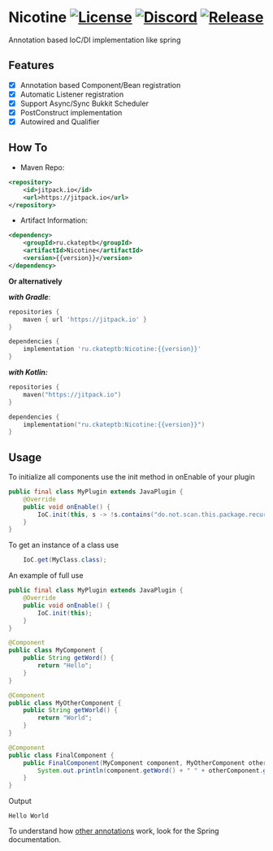 Nicotine [![License](https://img.shields.io/github/license/CKATEPTb/Nicotine)](https://github.com/CKATEPTb/Nicotine/blob/master/LICENSE)
[![Discord](https://img.shields.io/discord/925686623222505482.svg?label=&logo=discord&logoColor=ffffff&color=7389D8&labelColor=6A7EC2)](https://discord.gg/papermc)
[![Release](https://jitpack.io/v/ru.ckateptb/Nicotine.svg)](https://jitpack.io/#ru.ckateptb/Nicotine)
===========

Annotation based IoC/DI implementation like spring

Features
------
- [x] Annotation based Component/Bean registration
- [x] Automatic Listener registration
- [x] Support Async/Sync Bukkit Scheduler
- [x] PostConstruct implementation
- [x] Autowired and Qualifier

How To
------
* Maven Repo:
```xml
<repository>
    <id>jitpack.io</id>
    <url>https://jitpack.io</url>
</repository>
```
* Artifact Information:
```xml
<dependency>
    <groupId>ru.ckateptb</groupId>
    <artifactId>Nicotine</artifactId>
    <version>{{version}}</version>
</dependency>
 ```

**Or alternatively**

***with Gradle***:
```groovy
repositories {
    maven { url 'https://jitpack.io' }
}

dependencies {
    implementation 'ru.ckateptb:Nicotine:{{version}}'
}
```
***with Kotlin:***
```kotlin
repositories {
    maven("https://jitpack.io")
}

dependencies {
    implementation("ru.ckateptb:Nicotine:{{version}}")
}
```

Usage
------

To initialize all components use the init method in onEnable of your plugin

```java
public final class MyPlugin extends JavaPlugin {
    @Override
    public void onEnable() {
        IoC.init(this, s -> !s.contains("do.not.scan.this.package.recursive") && !s.contains("do.not.scan.other.package.recursive"));
    }
}
```

To get an instance of a class use

```java
    IoC.get(MyClass.class);
```

An example of full use

```java
public final class MyPlugin extends JavaPlugin {
    @Override
    public void onEnable() {
        IoC.init(this);
    }
}

@Component
public class MyComponent {
    public String getWord() {
        return "Hello";
    }
}

@Component
public class MyOtherComponent {
    public String getWorld() {
        return "World";
    }
}

@Component
public class FinalComponent {
    public FinalComponent(MyComponent component, MyOtherComponent otherComponent) {
        System.out.println(component.getWord() + " " + otherComponent.getWorld());
    }
}
```

Output

```text
Hello World
```

To understand how [other annotations](https://github.com/CKATEPTb/Nicotine/tree/master/src/main/java/ru/ckateptb/nicotine/annotation) work, look for the Spring documentation.